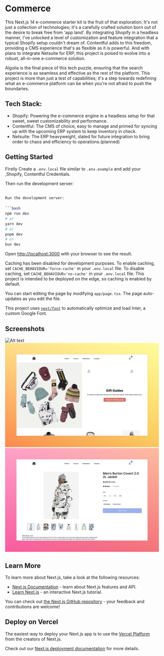 
# Commerce 
This Next.js 14 e-commerce starter kit is the fruit of that exploration. It's not just a collection of technologies; it's a carefully crafted solution born out of the desire to break free from 'app land'. By integrating Shopify in a headless manner, I've unlocked a level of customization and feature integration that a typical Shopify setup couldn't dream of. Contentful adds to this freedom, providing a CMS experience that's as flexible as it is powerful. And with plans to integrate Netsuite for ERP, this project is poised to evolve into a robust, all-in-one e-commerce solution.

Algolia is the final piece of this tech puzzle, ensuring that the search experience is as seamless and effective as the rest of the platform. This project is more than just a test of capabilities; it's a step towards redefining what an e-commerce platform can be when you're not afraid to push the boundaries.

## Tech Stack:

- Shopify: Powering the e-commerce engine in a headless setup for that sweet, sweet customizability and performance.
- Contentful: The CMS of choice, easy to manage and primed for syncing up with the upcoming ERP system to keep inventory in check.
- Netsuite: The ERP heavyweight, slated for future integration to bring order to chaos and efficiency to operations.(planned)


## Getting Started

Firstly Create a `.env.local` file similar to `.env.example` and add your ,Shopify, Contentful Credentials.

Then run the development server:

```bash

Run the development server:

```bash
npm run dev
# or
yarn dev
# or
pnpm dev
# or
bun dev
```

Open [http://localhost:3000](http://localhost:3000) with your browser to see the result.

Caching has been disabled for development purposes. To enable caching, set `CACHE_BEHAVIOUR='force-cache'` in your `.env.local` file.
To disable caching, set `CACHE_BEHAVIOUR='no-cache'` in your `.env.local` file.
This project is intended to be deployed on the edge, so caching is enabled by default.

You can start editing the page by modifying `app/page.tsx`. The page auto-updates as you edit the file.

This project uses [`next/font`](https://nextjs.org/docs/basic-features/font-optimization) to automatically optimize and load Inter, a custom Google Font.

## Screenshots
![Alt text](public/appScreenshot2.png)
![Alt text](public/appScreenshot6.png)
![Alt text](public/appScreenshot5.png)

## Learn More

To learn more about Next.js, take a look at the following resources:

- [Next.js Documentation](https://nextjs.org/docs) - learn about Next.js features and API.
- [Learn Next.js](https://nextjs.org/learn) - an interactive Next.js tutorial.

You can check out [the Next.js GitHub repository](https://github.com/vercel/next.js/) - your feedback and contributions are welcome!

## Deploy on Vercel

The easiest way to deploy your Next.js app is to use the [Vercel Platform](https://vercel.com/new?utm_medium=default-template&filter=next.js&utm_source=create-next-app&utm_campaign=create-next-app-readme) from the creators of Next.js.

Check out our [Next.js deployment documentation](https://nextjs.org/docs/deployment) for more details.
